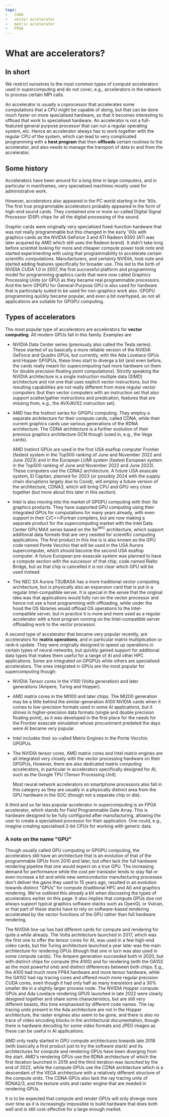 ```yaml
---
tags:
-   CUDA
-   vector accelerator
-   matrix accelerator
-   FPGA
---
```


# What are accelerators?

## In short 

We restrict ourselves to the most common types of compute accelerators used in 
supercomputing and do not cover, e.g., accelerators in the network to process
certain MPI calls.

An accelerator is usually a coprocessor that accelerates some computations that 
a CPU might be capable of doing, but that can be done much faster on more specialised
hardware, so that it becomes interesting to offload that work to specialised hardware. 
An accelerator is not a full-featured general purpose processor that can run a regular 
operating system, etc. Hence an accelerator always has to work together with the regular
CPU of the system, which can lead to very complicated programming with a **host program**
that then **offloads** certain routines to the accelerator, and also needs to manage the
transport of data to and from the accelerator.


## Some history

Accelerators have been around for a long time in large computers, and in particular in
mainframes, very specialised machines mostly used for administrative work.

However, accelerators also appeared in the PC world starting in the '90s. 
The first true programmable accelerators probably appeared in the form of high-end sound cards. 
They contained one or more so-called Digital Signal Processor (DSP) chips for all
the digital processing of the sound. 

Graphic cards were originally very specialised fixed-function hardware that was not
really programmable but this changed in the early '00s with graphics cards as the
NVIDIA GeForce 3 and ATI Radeon 9300 (ATI was later acquired by AMD which still uses the
Radeon brand). It didn't take long before scientist looking for more and cheaper compute
power took note and started experimenting with using that programmability to accelerate
certain scientific computations. Manufacturers, and certainly NVIDIA, took note and started
adding features specifically for broader use. This led to the birth of NVIDIA CUDA 1.0 in 
2007, the first successful platform and programming model for programming graphics cards that
were now called Graphics Processing Units (or GPU) as they became real programmable processors.
And the term GPGPU for General-Purpose GPU is also used for hardware that is particularly
suited to be used for non-graphics work also. GPGPU programming quickly became popular,
and even a bit overhyped, as not all applications are suitable for GPGPU computing.


## Types of accelerators

The most popular type of accelerators are accelerators for **vector computing**. All modern
GPUs fall in this family. Examples are

-   NVIDIA Data Center series (previously also called the Tesla series). These started of as basically
    a more reliable version of the NVIDIA GeForce and Quadro GPUs, but currently, with the Ada Lovelace
    GPUs and Hopper GPGPUs, these lines start to diverge a bit (and even before, the cards really meant
    for supercomputing had more hardware on them for double precision floating point computations).
    Strictly speaking the NVIDIA architecture is a single instruction multiple data (SIMD) architecture
    and not one that uses explicit vector instructions, but the resulting capabilities are not really 
    different from more regular vector computers (but then vector computers with an instruction set that
    also support scatter/gather instructions and predication, features that are missing from, e.g., 
    the AVX/AVX2 instruction set).

-   AMD has the Instinct series for GPGPU computing. They employ a separate architecture for their 
    compute cards, called CDNA, while their current graphics cards use various generations of the RDNA
    architecture. The CDNA architecture is a further evolution of their previous graphics architecture
    GCN though (used in, e.g., the Vega cards).

    AMD Instinct GPUs are used in the first USA exaflop computer Frontier (fastest system in the Top500
    ranking of June and November 2022 and June 2023) and in the European LUMI system (fastest European system in the Top500 ranking
    of June and November 2022 and June 2023). These computers use the CDNA2 architecture. A future USA exascale system, El Capitan, 
    planned for 2023 (or possibly 2024 with the supply chain disruptions largely due to Covid), will
    employ a future version of the architecture, CDNA3, which will bring CPU and GPU very close together
    (but more about this later in this section).

-   Intel is also moving into the market of GPGPU computing with their Xe graphics products. They
    have supported GPU computing using their integrated GPUs for computations for many years already, with even support
    in their C/C++/Fortran compilers, but are now making a separate product for the supercomputing market
    with the Intel Data Center GPU MAX series based on the Xe<sup>HPC</sup> architecture,
    which support additional data formats that are very needed for
    scientific computing applications. The first product in this line is 
    is also known as the GPU code named Ponte Vecchio that
    will be used in the USA Aurora supercomputer, which should become the second USA exaflop computer.
    A future European pre-exascale system was planned to have a compute section with the successor of that 
    chip, code named Rialto Bridge, but as that chip is cancelled it is not clear which GPU will be used instead.

-   The NEC SX Aurora TSUBASA has a more traditional vector computing architecture, but is physically also
    an expansion card that is put in a regular Intel-compatible server. It is special in the sense that the
    original idea was that applications would fully run on the vector processor and hence not use a host 
    programming with offloading, while under the hood the OS libraries would offload OS operations to the
    Intel-compatible server, but in practice it is more and more used as a regular accelerator with a 
    host program running on the Intel-compatible server offloading work to the vector processor.

A second type of accelerator that became very popular recently, are accelerators for **matrix operations**,
and in particular matrix multiplication or rank-k update. They were originally designed to speed up operations in certain types of neural networks, but quickly gained support for additional data types that makes them useful for a range of AI and other HPC applications. Some are integrated on GPGPUs while others are specialised accelerators. The ones integrated in GPUs are the most popular for supercomputing though:

-   NVIDIA Tensor cores in the V100 (Volta generation) and later generations (Ampere, Turing and Hopper).

-   AMD matrix cores in the MI100 and later chips. The MI200 generation may be a little behind
    the similar-generation A100 NVIDIA cards when it comes to low-precision formats used in some
    AI applications, but it shines in higher-precision data formats (single and double precision
    floating point), as it was developed in the first place for the needs for the Frontier
    exascale simulation whose procurement predated the days were AI became very popular.

-   Intel includes their so-called Matrix Engines in the Ponte Vecchio GPGPUs.

-   The NVIDIA tensor cores, AMD matrix cores and Intel matrix engines are all integrated very closely with
    the vector processing hardware on their GPGPUs, However, there are also dedicated matrix computing accelerators,
    in particular in accelerators specifically designed for AI, such as the Google TPU (Tensor Processing Unit).

    Most neural network accelerators on smartphone processors also fall in this category as they are usually
    in a physically distinct area from the GPU hardware in the SOC (though not a separate chip or die).

A third and so far less popular accelerator in supercomputing is an FPGA accelerator, which stands for
Field Programmable Gate Array. This is hardware designed to be fully configured after manufacturing,
allowing the user to create a specialised processor for their application. One could, e.g., imagine creating
specialised 2-bit CPUs for working with generic data. 

### A note on the name "GPU"

Though usually called GPU computing or GPGPU computing, the accelerators still have an architecture 
that is an evolution of that of the programmable GPUs from 2010 and later, 
but often lack the full hardware rendering pipeline
that one would expect on a true GPU. The increasing demand for performance while the cost per transistor
tends to stay flat or even increase a bit and while new semiconductor manufacturing processes don't deliver
the gains they used to 15 years ago, resulted in an evolution towards distinct "GPUs" for compute (traditional HPC and AI) and
graphics rendering. We've outlined this already a bit when discussing the types of accelerators earlier
on this page. It also implies that compute GPUs doe not always support typical graphics software stacks 
such as OpenGL or Vulcan, or that part of these stacks have to rely on software-based rendering accelerated
by the vector functions of the GPU rather than full hardware rendering.

The NVIDIA line-up has had different cards for compute and rendering for quite a while already. 
The Volta architecture launched in 2017, which was the first one to offer the tensor cores for AI, 
was used in a few high-end video cards, but the Turing architecture launched a year later was the
main architecture for rendering GPUs (though that one in turn was also used in some compute cards).
The Ampere generation succeeded both in 2020, but with distinct chips for compute (the A100) and
for rendering (with the GA102 as the most powerful one) and distinct differences between
both chips. E.g., the A100 had much more FP64 hardware and more tensor hardware, 
while the GA102 had ray tracing cores and offered much more regular precision CUDA cores,
even though it had only half as many transistors and a 30% smaller die in a slightly larger 
process node. 
The NVIDIA Hopper compute GPUs and Ada Lovelace rendering GPUS launched in late 2022
were clearly designed together and
share some characteristics, but are still very different beasts, this time emphasised by
different code names.
The ray tracing units present in the Ada architecture are not in the Hopper architecture, the raster
engines also seem to be gone, and there is also no trace of video encoding blocks in the architectural
documentation, though there is hardware decoding for some video formats and JPEG images as these can
be useful in AI applications.

AMD only really started in GPU compute architectures towards late 2018 (with basically a first product
just to try the software stack) and its architectures for compute and rendering GPUs have been diverging from the start.
AMD's rendering GPUs use the RDNA architecture of which the first iteration launched in 2019 and the 
third iteration was launched by the end of 2022,
while the compute GPUs use the CDNA architecture which is a descendant of the VEGA architecture with a relatively
different structure of the compute units. The CDNA GPUs also lack the ray tracing units of RDNA2/3, 
and the texture units and raster engine that are needed in rendering GPUs.

It is to be expected that compute and render GPUs will only diverge more over time as it is increasingly impossible
to build hardware that does both well and is still cost-effective for a large enough market. 
